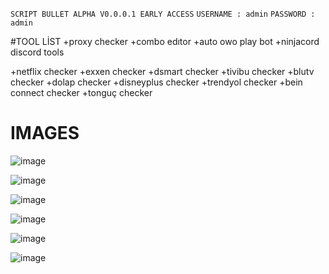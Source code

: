 `SCRIPT BULLET ALPHA V0.0.0.1 EARLY ACCESS`
`USERNAME : admin`
`PASSWORD : admin`

#TOOL LİST
+proxy checker
+combo edıtor
+auto owo play bot
+ninjacord discord tools

+netflix checker
+exxen checker
+dsmart checker
+tivibu checker
+blutv checker
+dolap checker
+disneyplus checker
+trendyol checker
+bein connect checker
+tonguç checker



# IMAGES

![image](https://user-images.githubusercontent.com/106864876/222274565-dc364392-22e4-4de9-b5ed-1bcd4677a21d.png)

![image](https://user-images.githubusercontent.com/106864876/222274626-1839fada-07cf-4585-a839-77688dba1708.png)

![image](https://user-images.githubusercontent.com/106864876/228974242-a448bc77-4b20-433d-82f6-6897bcdb91ca.png)

![image](https://user-images.githubusercontent.com/106864876/222274797-97e24329-45cd-4971-890d-0b1aba89ac65.png)

![image](https://user-images.githubusercontent.com/106864876/222274849-d272fee0-4f03-4c5a-ae20-bdbc64f85b0e.png)

![image](https://user-images.githubusercontent.com/106864876/222274878-d97e9a60-34b5-47a5-bfca-4753fe7ea01b.png)
